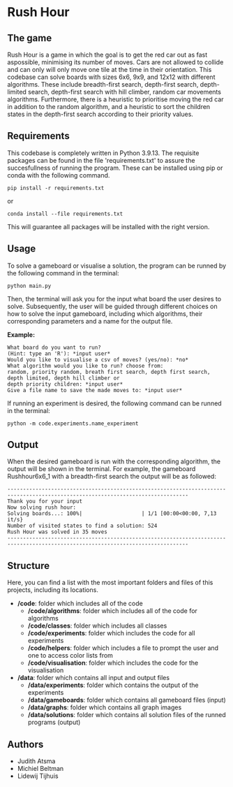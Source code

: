 # Rush Hour


## The game
Rush Hour is a game in which the goal is to get the red car out as fast aspossible, minimising its number of moves. Cars are not allowed to collide and can only will only move one tile at the time in their orientation. This codebase can solve boards with sizes 6x6, 9x9, and 12x12 with different algorithms. These include breadth-first search, depth-first search, depth-limited search, depth-first search with hill climber, random car movements algorithms. Furthermore, there is a heuristic to prioritise moving the red car in addition to the random algorithm, and a heuristic to sort the children states in the depth-first search according to their priority values.

## Requirements
This codebase is completely written in Python 3.9.13. The requisite packages can be found in the file 'requirements.txt' to assure the succesfullness of running the program. These can be installed using pip or conda with the following command.

```
pip install -r requirements.txt
```

or

```
conda install --file requirements.txt
```

This will guarantee all packages will be installed with the right version.


## Usage
To solve a gameboard or visualise a solution, the program can be runned by the following command in the terminal:

```
python main.py
```

Then, the terminal will ask you for the input what board the user desires to solve. Subsequently, the user will be guided through different choices on how to solve the input gameboard, including which algorithms, their corresponding parameters and a name for the output file.

**Example:**
```
What board do you want to run?
(Hint: type an 'R'): *input user*
Would you like to visualise a csv of moves? (yes/no): *no*
What algorithm would you like to run? choose from:
random, priority random, breath first search, depth first search, depth limited, depth hill climber or 
depth priority children: *input user*
Give a file name to save the made moves to: *input user*
```

If running an experiment is desired, the following command can be runned in the terminal:

```
python -m code.experiments.name_experiment
```

## Output
When the desired gameboard is run with the corresponding algorithm, the output will be shown in the terminal. For example, the gameboard Rushhour6x6_1 with a breadth-first search the output will be as followed:

```
--------------------------------------------------------------------------------------------------------------------------------
Thank you for your input
Now solving rush hour:
Solving boards...: 100%|                   | 1/1 [00:00<00:00, 7,13 it/s}
Number of visited states to find a solution: 524
Rush Hour was solved in 35 moves
--------------------------------------------------------------------------------------------------------------------------------
```

## Structure
Here, you can find a list with the most important folders and files of this projects, including its locations.

- **/code**: folder which includes all of the code
    - **/code/algorithms**: folder which includes all of the code for algorithms
    - **/code/classes**: folder which includes all classes
    - **/code/experiments**: folder which includes the code for all experiments
    - **/code/helpers**: folder which includes a file to prompt the user and one to access color lists from
    - **/code/visualisation**: folder which includes the code for the visualisation
- **/data**: folder which contains all input and output files
    - **/data/experiments**: folder which contains the output of the experiments
    - **/data/gameboards**: folder which contains all gameboard files (input)
    - **/data/graphs**: folder which contains all graph images
    - **/data/solutions**: folder which contains all solution files of the runned programs (output)

## Authors
- Judith Atsma
- Michiel Beltman
- Lidewij Tijhuis
